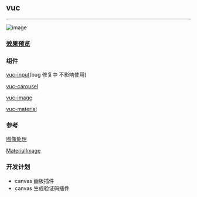 ## vuc

---

![image](https://github.com/loo41/vuc/blob/master/doc/canvas.gif)


### [效果预览](https://loo41.github.io/vuc/index.html)

### 组件

[vuc-input](https://github.com/loo41/vuc/tree/master/package/vec-input)(bug 修复中 不影响使用)

[vuc-carousel](https://github.com/loo41/vuc/tree/master/package/vuc-carousel)

[vuc-image](https://github.com/loo41/vuc/tree/master/package/vuc-image)

[vuc-material](https://github.com/loo41/vuc/tree/master/package/vuc-material)


### 参考

[图像处理](https://www.cnblogs.com/st-leslie/p/8317850.html?utm_source=debugrun&utm_medium=referral)

[MaterialImage](https://github.com/yscoder/MaterialImage)

### 开发计划

- canvas 画板插件
- canvas 生成验证码插件
